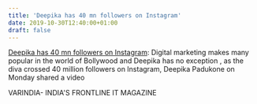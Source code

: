 ```yaml
---
title: 'Deepika has 40 mn followers on Instagram'
date: 2019-10-30T12:40:00+01:00
draft: false
---
```


[Deepika has 40 mn followers on Instagram](https://varindia.com/news/deepika-has-40-mn-followers-on-instagram#.Xbl2rP7SOcA.blogger): Digital marketing makes many popular in the world of Bollywood and Deepika has no exception , as the diva crossed 40 million followers on Instagram, Deepika Padukone on Monday shared a video  
  
VARINDIA- INDIA'S FRONTLINE IT MAGAZINE